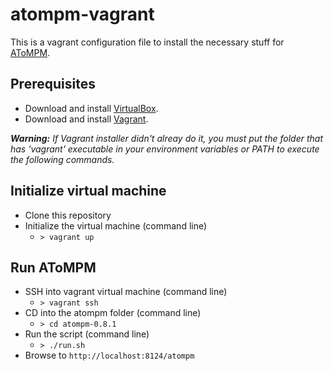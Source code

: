 # atompm-vagrant

This is a vagrant configuration file to install the necessary stuff for [AToMPM](https://github.com/atompm/atompm).

## Prerequisites

- Download and install [VirtualBox](https://www.virtualbox.org/).
- Download and install [Vagrant](https://www.vagrantup.com/).

_**Warning:** If Vagrant installer didn't alreay do it, you must put the folder that has 'vagrant' executable in your environment variables or PATH to execute the following commands._

## Initialize virtual machine

- Clone this repository
- Initialize the virtual machine (command line)
  - `> vagrant up`
  
## Run AToMPM

- SSH into vagrant virtual machine (command line)
  - `> vagrant ssh`
- CD into the atompm folder (command line)
  - `> cd atompm-0.8.1`
- Run the script (command line)
  - `> ./run.sh`
- Browse to `http://localhost:8124/atompm`


